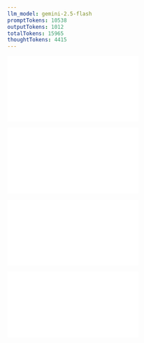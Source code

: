 ```yaml
---
llm_model: gemini-2.5-flash
promptTokens: 10538
outputTokens: 1012
totalTokens: 15965
thoughtTokens: 4415
---
```


![@](steps/prompt.8e038ab8.md)

![@](steps/file.1cc355a5.md)

![@](steps/file.330e85e1.md)

![@](steps/response.1650de7c.md)